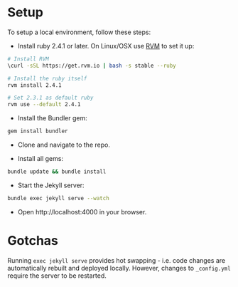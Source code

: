 # Setup

To setup a local environment, follow these steps:

- Install ruby 2.4.1 or later. On Linux/OSX use [RVM](https://rvm.io/rvm/install) to set it up:
```bash
# Install RVM
\curl -sSL https://get.rvm.io | bash -s stable --ruby

# Install the ruby itself
rvm install 2.4.1

# Set 2.3.1 as default ruby
rvm use --default 2.4.1
```

- Install the Bundler gem:
```bash
gem install bundler
```

- Clone and navigate to the repo.

- Install all gems:
```bash
bundle update && bundle install
```

-  Start the Jekyll server:
```bash
bundle exec jekyll serve --watch
```

-  Open http://localhost:4000 in your browser.

# Gotchas

Running `exec jekyll serve` provides hot swapping - i.e. code changes are automatically rebuilt and
deployed locally. However, changes to `_config.yml` require the server to be restarted.
